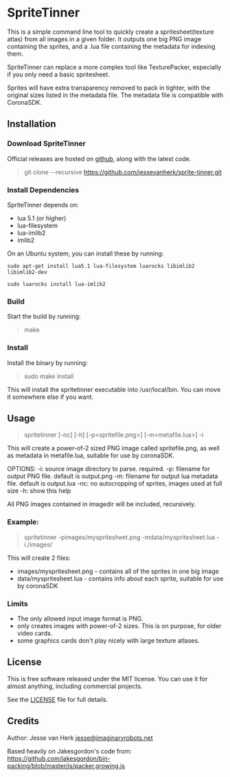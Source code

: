 # SpriteTinner 

This is a simple command line tool to quickly create a spritesheet(texture atlas)
from all images in a given folder. It outputs one big PNG image containing the sprites,
and a .lua file containing the metadata for indexing them.

SpriteTinner can replace a more complex tool like TexturePacker, especially if you
only need a basic spritesheet.

Sprites will have extra transparency removed to pack in tighter, with the original
sizes listed in the metadata file.  The metadata file is compatible with CoronaSDK.

## Installation

### Download SpriteTinner

Official releases are hosted on [github](https://github.com/jessevanherk/sprite-tinner/),
along with the latest code.

> git clone --recursive https://github.com/jessevanherk/sprite-tinner.git

### Install Dependencies

SpriteTinner depends on:
* lua 5.1 (or higher)
* lua-filesystem
* lua-imlib2
* imlib2

On an Ubuntu system, you can install these by running:

`sudo apt-get install lua5.1 lua-filesystem luarocks libimlib2 libimlib2-dev`

`sudo luarocks install lua-imlib2`

### Build

Start the build by running:

> make 

### Install

Install the binary by running:

> sudo make install

This will install the spritetinner executable into /usr/local/bin. You can
move it somewhere else if you want. 

## Usage

> spritetinner \[-nc\] \[-h\] \[-p<spritefile.png>\] \[-m<metafile.lua>\] -i<imagedir>
 
  This will create a power-of-2 sized PNG image called spritefile.png,
  as well as metadata in metafile.lua, suitable for use by coronaSDK.

  OPTIONS:
  -i: source image directory to parse. required.
  -p: filename for output PNG file. default is output.png
  -m: filename for output lua metadata file. default is output.lua
  -nc: no autocropping of sprites, images used at full size
  -h: show this help

All PNG images contained in imagedir will be included, recursively. 

### Example:

> spritetinner -pimages/myspritesheet.png -mdata/myspritesheet.lua -i./images/

This will create 2 files:
* images/myspritesheet.png - contains all of the sprites in one big image
* data/myspritesheet.lua - contains info about each sprite, suitable for use by coronaSDK

### Limits

* The only allowed input image format is PNG. 
* only creates images with power-of-2 sizes. This is on purpose, for older video cards.
* some graphics cards don't play nicely with large texture atlases. 

## License

This is free software released under the MIT license. You can use it for
almost anything, including commercial projects.

See the [LICENSE](LICENSE) file for full details.

## Credits

Author: Jesse van Herk <jesse@imaginaryrobots.net>

Based heavily on Jakesgordon's code from:
https://github.com/jakesgordon/bin-packing/blob/master/js/packer.growing.js
